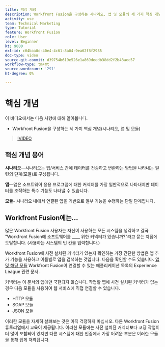 ```yaml
---
title: 핵심 개념
description: Workfront Fusion을 구성하는 시나리오, 앱 및 모듈의 세 가지 핵심 개념에 대해 알아봅니다. [!DNL Adobe Workfront Fusion].
activity: use
team: Technical Marketing
type: Tutorial
feature: Workfront Fusion
role: User
level: Beginner
kt: 9000
exl-id: c04baa0c-40e4-4c61-8a04-9ea62f8f2935
doc-type: video
source-git-commit: d39754b619e526e1a869deedb38dd2f2b43aee57
workflow-type: tm+mt
source-wordcount: '291'
ht-degree: 0%

---
```


# 핵심 개념

이 비디오에서는 다음 사항에 대해 알아봅니다.

* Workfront Fusion을 구성하는 세 가지 핵심 개념(시나리오, 앱 및 모듈)

>[!VIDEO](https://video.tv.adobe.com/v/335260/?quality=12)

## 핵심 개념 용어

**시나리오**—시나리오는 앱/서비스 간에 데이터를 전송하고 변환하는 방법을 나타내는 일련의 단계(모듈)로 구성됩니다.

**앱**—앱은 소프트웨어 응용 프로그램에 대한 커넥터를 가장 일반적으로 나타내지만 데이터를 조작하는 특수 기능도 나타낼 수 있습니다.

**모듈**- 시나리오 내에서 연결된 앱을 기반으로 일부 기능을 수행하는 단일 단계입니다.

## Workfront Fusion에는...

많은 Workfront Fusion 사용자는 자신이 사용하는 모든 시스템을 생각하고 결국 &quot;Workfront Fusion에 소프트웨어를 ____ 위한 커넥터가 있습니까?&quot;라고 묻는 지점에 도달합니다. (사용하는 시스템의 빈 칸을 입력합니다.)

Workfront Fusion에 사전 설치된 커넥터가 있는지 확인하는 가장 간단한 방법은 앱 추가 기능을 사용하고 이름별로 앱을 검색하는 것입니다. 다음을 확인할 수도 있습니다. [앱 및 해당 모듈](https://experienceleague.adobe.com/docs/workfront/using/adobe-workfront-fusion/fusion-apps-and-modules/apps-and-their-modules.html?lang=en) Workfront Fusion이 연결할 수 있는 애플리케이션 목록의 Experience League 관련 문서.

커넥터는 이 문서의 앱에만 국한되지 않습니다. 작업할 앱에 사전 설치된 커넥터가 없는 경우 다음 모듈을 사용하여 웹 서비스에 직접 연결할 수 있습니다.

* HTTP 모듈
* SOAP 모듈
* JSON 모듈

이러한 모듈을 자세히 살펴보는 것은 아직 걱정하지 마십시오. 다른 Workfront Fusion 튜토리얼에서 교육이 제공됩니다. 이러한 모듈에는 사전 설치된 커넥터보다 코딩 작업이 더 많이 포함되어 있지만 다른 시스템에 대한 인증에서 가장 어려운 부분은 이러한 모듈을 통해 쉽게 처리됩니다.
